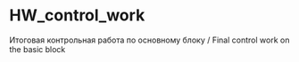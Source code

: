 # HW_control_work
Итоговая контрольная работа по основному блоку / Final control work on the basic block
